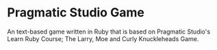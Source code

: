# Pragmatic Studio Game

An text-based game written in Ruby that is based on Pragmatic Studio's Learn Ruby Course; The Larry, Moe and Curly Knuckleheads Game.